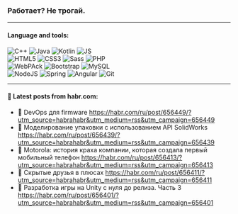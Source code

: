### Работает? Не трогай.

---

#### Language and tools:

![C++](https://img.shields.io/badge/C++-informational?logo=c%2B%2B&style=flat&logoColor=white&color=9C033A)
![Java](https://img.shields.io/badge/Java-informational?logo=java&style=flat&logoColor=white&color=007396)
![Kotlin](https://img.shields.io/badge/Kotlin-informational?logo=Kotlin&style=flat&logoColor=white&color=0095D5)
![JS](https://img.shields.io/badge/JS-informational?logo=javaScript&style=flat&logoColor=black&color=F7Df1E) <br>
![HTML5](https://img.shields.io/badge/HTML5-informational?logo=html5&style=flat&logoColor=white&color=E34F26)
![CSS3](https://img.shields.io/badge/CSS3-informational?logo=css3&style=flat&logoColor=white&color=157286)
![Sass](https://img.shields.io/badge/Saas-informational?logo=sass&style=flat&logoColor=white&color=hotpink)
![PHP](https://img.shields.io/badge/PHP-informational?logo=php&style=flat&logoColor=white&color=777BB4) <br>
![WebPAck](https://img.shields.io/badge/WebPack-informational?logo=webPack&style=flat&logoColor=white&color=FF6F00)
![Bootstrap](https://img.shields.io/badge/Bootstrap-informational?logo=Bootstrap&style=flat&logoColor=white&color=7952B3)
![MySQL](https://img.shields.io/badge/MySQL-informational?logo=MySQL&style=flat&logoColor=white&color=00f) <br>
![NodeJS](https://img.shields.io/badge/NodeJS-informational?logo=node.js&style=flat&logoColor=white&color=43853D)
![Spring](https://img.shields.io/badge/Spring-informational?logo=Spring&style=flat&logoColor=white&color=0A9EDC)
![Angular](https://img.shields.io/badge/Vue-informational?logo=vue.js&style=flat&logoColor=white&color=red)
![Git](https://img.shields.io/badge/Git-informational?logo=git&style=flat&logoColor=white&color=darkorange)

___

#### 💬 Latest posts from habr.com:

<!-- BLOG-POST-LIST:START -->
 - 💫 DevOps для firmware https://habr.com/ru/post/656449/?utm_source=habrahabr&utm_medium=rss&utm_campaign=656449
 - 💫 Моделирование упаковки с использованием API SolidWorks https://habr.com/ru/post/656439/?utm_source=habrahabr&utm_medium=rss&utm_campaign=656439
 - 🌮 Motorola: история краха компании, которая создала первый мобильный телефон https://habr.com/ru/post/656413/?utm_source=habrahabr&utm_medium=rss&utm_campaign=656413
 - 🚀 Скрытые друзья в плюсах https://habr.com/ru/post/656411/?utm_source=habrahabr&utm_medium=rss&utm_campaign=656411
 - 💫 Разработка игры на Unity с нуля до релиза. Часть 3 https://habr.com/ru/post/656401/?utm_source=habrahabr&utm_medium=rss&utm_campaign=656401<!-- BLOG-POST-LIST:END -->
